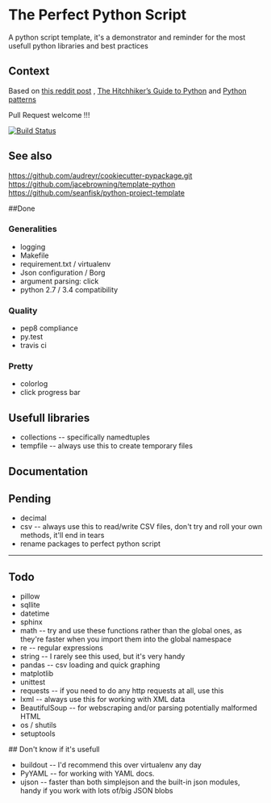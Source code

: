 # The Perfect Python Script

A python script template, it's a demonstrator and reminder for the most usefull python libraries and best practices

## Context

Based on [this reddit post]( http://www.reddit.com/r/Python/comments/28yo37/what_are_the_top_10_builtin_python_modules_that_a/)
,
[The Hitchhiker’s Guide to Python](http://docs.python-guide.org/en/latest/)
 and
[Python patterns](http://python-3-patterns-idioms-test.readthedocs.org/)

Pull Request welcome !!!

[![Build Status](https://api.travis-ci.org/GustavePate/perfectpythonbatch.png?branch=master)](https://travis-ci.org/GustavePate/perfectpythonbatch)

## See also

https://github.com/audreyr/cookiecutter-pypackage.git
https://github.com/jacebrowning/template-python
https://github.com/seanfisk/python-project-template


##Done

### Generalities

- logging
- Makefile
- requirement.txt / virtualenv
- Json configuration / Borg
- argument parsing: click
- python 2.7 / 3.4 compatibility

### Quality

- pep8 compliance
- py.test
- travis ci

### Pretty

- colorlog
- click progress bar

## Usefull libraries

- collections -- specifically namedtuples
- tempfile -- always use this to create temporary files

## Documentation




## Pending

- decimal
- csv -- always use this to read/write CSV files, don't try and roll your own methods, it'll end in tears
- rename packages to perfect python script


******

## Todo

- pillow
- sqllite
- datetime
- sphinx
- math -- try and use these functions rather than the global ones, as they're faster when you import them into the global namespace
- re -- regular expressions
- string -- I rarely see this used, but it's very handy
- pandas -- csv loading and quick graphing
- matplotlib
- unittest
- requests -- if you need to do any http requests at all, use this
- lxml -- always use this for working with XML data
- BeautifulSoup -- for webscraping and/or parsing potentially malformed HTML
- os / shutils
- setuptools

## Don't know if it's usefull

- buildout -- I'd recommend this over virtualenv any day
- PyYAML -- for working with YAML docs.
- ujson -- faster than both simplejson and the built-in json modules, handy if you work with lots of/big JSON blobs
